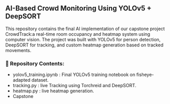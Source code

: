## AI-Based Crowd Monitoring Using YOLOv5 + DeepSORT
This repository contains the final AI implementation of our capstone project CrowdTrack:a real-time room occupancy and heatmap system using computer vision. 
The project was built with YOLOv5 for person detection, DeepSORT for tracking, and custom heatmap generation based on tracked movements.

### 📁 Repository Contents:
- yolov5_training.ipynb : Final YOLOv5 training notebook on fisheye-adapted dataset.
- tracking.py : live Tracking using Torchreid and DeepSORT.
- heatmap.py : live heatmap generation.
- Capstone



